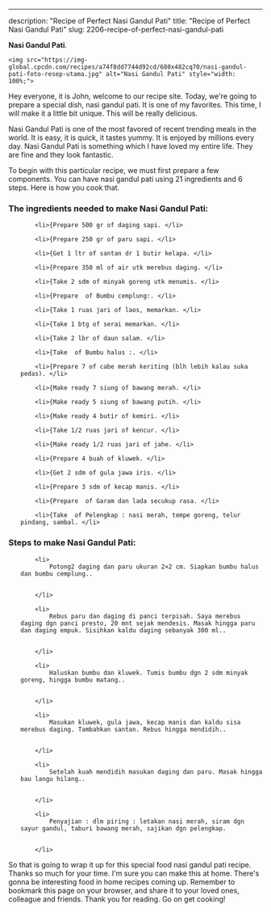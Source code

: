 ---
description: "Recipe of Perfect Nasi Gandul Pati"
title: "Recipe of Perfect Nasi Gandul Pati"
slug: 2206-recipe-of-perfect-nasi-gandul-pati

<p>
	<strong>Nasi Gandul Pati</strong>. 
	
</p>
<p>
	
	<img src="https://img-global.cpcdn.com/recipes/a74f8dd7744d92cd/680x482cq70/nasi-gandul-pati-foto-resep-utama.jpg" alt="Nasi Gandul Pati" style="width: 100%;">
	
	
</p>
<p>
	Hey everyone, it is John, welcome to our recipe site. Today, we're going to prepare a special dish, nasi gandul pati. It is one of my favorites. This time, I will make it a little bit unique. This will be really delicious.
</p>
	
<p>
	
</p>
<p>
	Nasi Gandul Pati is one of the most favored of recent trending meals in the world. It is easy, it is quick, it tastes yummy. It is enjoyed by millions every day. Nasi Gandul Pati is something which I have loved my entire life. They are fine and they look fantastic.
</p>

<p>
To begin with this particular recipe, we must first prepare a few components. You can have nasi gandul pati using 21 ingredients and 6 steps. Here is how you cook that.
</p>

<h3>The ingredients needed to make Nasi Gandul Pati:</h3>

<ol>
	
		<li>{Prepare 500 gr of daging sapi. </li>
	
		<li>{Prepare 250 gr of paru sapi. </li>
	
		<li>{Get 1 ltr of santan dr 1 butir kelapa. </li>
	
		<li>{Prepare 350 ml of air utk merebus daging. </li>
	
		<li>{Take 2 sdm of minyak goreng utk menumis. </li>
	
		<li>{Prepare  of Bumbu cemplung:. </li>
	
		<li>{Take 1 ruas jari of laos, memarkan. </li>
	
		<li>{Take 1 btg of serai memarkan. </li>
	
		<li>{Take 2 lbr of daun salam. </li>
	
		<li>{Take  of Bumbu halus :. </li>
	
		<li>{Prepare 7 of cabe merah keriting (blh lebih kalau suka pedas). </li>
	
		<li>{Make ready 7 siung of bawang merah. </li>
	
		<li>{Make ready 5 siung of bawang putih. </li>
	
		<li>{Make ready 4 butir of kemiri. </li>
	
		<li>{Take 1/2 ruas jari of kencur. </li>
	
		<li>{Make ready 1/2 ruas jari of jahe. </li>
	
		<li>{Prepare 4 buah of kluwek. </li>
	
		<li>{Get 2 sdm of gula jawa iris. </li>
	
		<li>{Prepare 3 sdm of kecap manis. </li>
	
		<li>{Prepare  of Garam dan lada secukup rasa. </li>
	
		<li>{Take  of Pelengkap : nasi merah, tempe goreng, telur pindang, sambal. </li>
	
</ol>
<p>
	
</p>

<h3>Steps to make Nasi Gandul Pati:</h3>

<ol>
	
		<li>
			Potong2 daging dan paru ukuran 2×2 cm. Siapkan bumbu halus dan bumbu cemplung..
			
			
		</li>
	
		<li>
			Rebus paru dan daging di panci terpisah. Saya merebus daging dgn panci presto, 20 mnt sejak mendesis. Masak hingga paru dan daging empuk. Sisihkan kaldu daging sebanyak 300 ml..
			
			
		</li>
	
		<li>
			Haluskan bumbu dan kluwek. Tumis bumbu dgn 2 sdm minyak goreng, hingga bumbu matang..
			
			
		</li>
	
		<li>
			Masukan kluwek, gula jawa, kecap manis dan kaldu sisa merebus daging. Tambahkan santan. Rebus hingga mendidih..
			
			
		</li>
	
		<li>
			Setelah kuah mendidih masukan daging dan paru. Masak hingga bau langu hilang..
			
			
		</li>
	
		<li>
			Penyajian : dlm piring : letakan nasi merah, siram dgn sayur gandul, taburi bawang merah, sajikan dgn pelengkap.
			
			
		</li>
	
</ol>

<p>
	
</p>

<p>
	So that is going to wrap it up for this special food nasi gandul pati recipe. Thanks so much for your time. I'm sure you can make this at home. There's gonna be interesting food in home recipes coming up. Remember to bookmark this page on your browser, and share it to your loved ones, colleague and friends. Thank you for reading. Go on get cooking!
</p>
